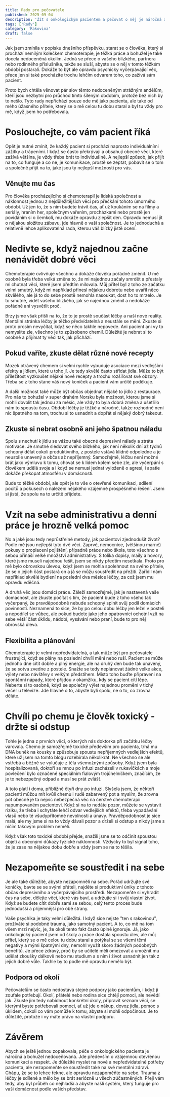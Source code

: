 ```yaml
---
title: Rady pro pečovatele
published: 2025-09-04
description: 'Žít s onkologickým pacientem a pečovat o něj je náročná a často bohužel nedoceňovaná práce. Proto chci popsat pár rad, jak ode mě jako pacienta, tak také od mého přítele, který se o mě během léčby skvěle staral.'
tags: ['Rady']
category: 'Rakovina'
draft: false
---
```


Jak jsem zmínila v popisku dnešního příspěvku, starat se o člověka, který si prochází nemilým kolečkem chemoterapie, je těžká práce a bohužel je také docela nedoceněná okolím. Jedná se přece o vašeho blízkého, partnera nebo rodinného příslušníka, takže se sluší, abyste se o něj v tomto těžkém období postarali. Dokáže to být ale opravdu psychicky vyčerpávající věc, přece jen si také procházíte trochu lehčím odvarem toho, co zažívá sám pacient.

Proto bych chtěla věnovat pár slov těmto nedoceněným strážným andělům, kteří jsou nezbytní pro průchod tímto šíleným obdobím, protože bez nich by to nešlo. Tyto rady nepřichází pouze ode mě jako pacienta, ale také od mého úžasného přítele, který se o mě celou tu dobu staral a byl tu vždy pro mě, když jsem ho potřebovala. 


# Poslouchejte, co vám pacient říká

Opět je nutné zmínit, že každý pacient si prochází naprosto individuálními zážitky a trápeními. I když se často překrývají a obsahují obecné věci, které zažívá většina, je vždy třeba brát to individuálně. A nejlepší způsob, jak přijít na to, co funguje a co ne, je komunikace, prostě se zeptat, pobavit se o tom a společně přijít na to, jaké jsou ty nejlepší možnosti pro vás.

## Věnujte mu čas

Pro člověka procházejícího si chemoterapií je lidská společnost a náklonnost jednou z nejdůležitějších věcí pro přečkání tohoto úmorného období. Už jen to, že s ním budete trávit čas, ať už koukáním se na filmy a seriály, hraním her, společným vařením, procházkami nebo prostě jen povídáním si o čemkoli, mu dokáže opravdu zlepšit den. Opravdu nemusí jít o nějakou složitou zábavu, jde hlavně o vaši společnost. Je to jednoduchá a relativně lehce aplikovatelná rada, kterou váš blízký jistě ocení.


# Nedivte se, když najednou začne nenávidět dobré věci

Chemoterapie ovlivňuje všechno a dokáže člověka pořádně změnit. U mě osobně byla třeba velká změna to, že mi najednou začaly smrdět a přestaly mi chutnat věci, které jsem předtím milovala. Můj přítel byl z toho ze začátku velmi smutný, když mi například přinesl nějakou dobrotu nebo uvařil něco skvělého, ale já to do sebe prostě nemohla nasoukat, dost ho to mrzelo. Je to smutné, vidět vašeho blízkého, jak se najednou změnil a nedokáže pořádně ani vysvětlit proč.

Brzy jsme však přišli na to, že to je prostě součást léčby a naší nové reality. Mentální stránka léčby je těžko předvídatelná a neustále se mění. Zkuste si proto prosím nevyčítat, když se něco takhle nepovede. Ani pacient ani vy to nemyslíte zle, všechno je to způsobeno chemií. Důležité je nebrat si to osobně a přijímat ty věci tak, jak přichází.

## Pokud vaříte, zkuste dělat různé nové recepty

Mozek otrávený chemem si velmi rychle vybuduje asociace mezi vedlejšími efekty a jídlem, které u toho jí. Je tedy skvělé často střídat jídla. Může to být příležitost vyzkoušet nějaké nové recepty a trochu rozšiřovat své obzory. Třeba se z toho stane váš nový koníček a pacient vám určitě poděkuje.

A další možnost také může být občas objednat nějaké to jídlo z restaurace. Pro nás to bohužel v super drahém Norsku byla možnost, kterou jsme si mohli dovolit tak jednou za měsíc, ale vždy to byla dobrá změna a ušetřilo nám to spoustu času. Období léčby je těžké a náročné, takže rozhodně není nic špatného na tom, trochu si to usnadnit a dopřát si nějaký dobrý takeout.

## Zkuste si nebrat osobně ani jeho špatnou náladu

Spolu s nechutí k jídlu se vážou také obecné depresivní nálady a ztráta motivace. Je smutné sledovat svého blízkého, jak není několik dní až týdnů schopný dělat cokoli produktivního, z postele vstává klidně odpoledne a je neustále unavený a občas až nepříjemný. Samozřejmě, léčbu není možné brát jako výmluvu k tomu, chovat se k lidem kolem sebe zle, ale vyčerpání s člověkem udělá svoje a i když se nemusí jednat vyloženě o agresi, i apatie dokáže překopat atmosféru v domácnosti.

Bude to těžké období, ale opět je to vše o otevřené komunikaci, sdílení pocitů a pokusech o nalezení nějakého vzájemně prospěšného řešení. Jsem si jistá, že spolu na to určitě přijdete.


# Vzít na sebe administrativu a denní práce je hrozně velká pomoc

No a jaké jsou tedy neprůstřelné metody, jak pacientovi zjednodušit život? Podle mě jsou nejlepší tyto dvě věci. Zaprvé, nemocnice, (většinou marné) pokusy o proplacení pojištění, případně práce nebo škola, toto všechno s sebou přináší velké množství administrativy. S tolika dopisy, maily a hovory, které jsme museli najednou řešit, jsem se nikdy předtím nesetkala. Proto pro mě bylo obrovskou úlevou, když jsem se mohla spolehnout na svého přítele, že se o jejich část postará on a já se můžu soustředit na přežití. Zařídil nám například skvělé bydlení na poslední dva měsíce léčby, za což jsem mu opravdu vděčná.

A druhá věc jsou domácí práce. Záleží samozřejmě, jak je nastavená vaše domácnost, ale zkuste počítat s tím, že pacient bude z toho všeho tak vyčerpaný, že pravděpodobně nebude schopný splnit svůj podíl domácích povinností. Neznamená to sice, že by po celou dobu léčby jen ležel v posteli a nepodílel se vůbec, ale pokud budete jako jeho opatrovníci ochotní vzít na sebe větší část úklidu, nádobí, vysávání nebo praní, bude to pro něj obrovská úleva.

## Flexibilita a plánování

Chemoterapie je velmi nepředvídatelná, a tak může být pro pečovatele frustrující, když se plány na poslední chvíli mění nebo ruší. Pacient se může jednoho dne cítit dobře a plný energie, ale na druhý den bude tak unavený, že se sotva zvedne z postele. Snažte se tedy neplánovat žádné velké akce, výlety nebo návštěvy s velkým předstihem. Místo toho buďte připraveni na spontánní nápady, které přijdou v okamžiku, kdy se pacient cítí lépe. Neberte si to osobně, když se společný výlet najednou promění v tichý večer u televize. Jde hlavně o to, abyste byli spolu, ne o to, co zrovna děláte.


# Chvíli po chemu je člověk toxický - držte si odstup

Tohle je jedna z prvních věcí, o kterých nás doktorka při začátku léčby varovala. Chemo je samozřejmě toxické především pro pacienta, trhá mu DNA buněk na kousky a způsobuje spoustu nepříjemných vedlejších efektů, které už jsem na tomto blogu rozebírala několikrát. Ne všechno se ale vstřebá a běžně se vylučuje z těla všemožnými způsoby. Když jsem byla hospitalizovaná, doktoři se mnou po infuzi zacházeli v rukavičkách a moje povlečení bylo označené speciálním fialovým trojúhelníčkem, značícím, že je to nebezpečný odpad a musí se prát zvlášť.

A toto platí i doma, přibližně čtyři dny po infuzi. Slyšela jsem, že někteří pacienti můžou mít kvůli chemu i rudě zabarvený pot a myslím, že zrovna pot obecně je ta nejvíc nebezpečná věc na čerstvě chemoterapií napumpovaném pacientovi. Když si na to nedáte pozor, můžete se vystavit riziku, že třeba i schytáte lehčí odvar vedlejších efektů, třeba vypadávání vlasů nebo té všudypřítomné nevolnosti a únavy. Pravděpodobnost je sice malá, ale my jsme si na to vždy dávali pozor a drželi si odstup a nikdy jsme s ničím takovým problém neměli.

Když však toto toxické období přejde, snažili jsme se to odčinit spoustou objetí a obecnými důkazy fyzické náklonnosti. Vždycky to byl signál toho, že je zase na nějakou dobu dobře a vždy jsem se na to těšila.


# Nezapomeňte se soustředit i na sebe

Je ale také důležité, abyste nezapomněli na sebe. Pořád udržujte své koníčky, bavte se se svými přáteli, najděte si produktivní úniky z tohoto občas depresivního a vyčerpávajícího prostředí. Nezapomeňte si vyhradit čas na sebe, dělejte věci, které vás baví, a udržujte si i svůj vlastní život. Když se budete cítit dobře sami se sebou, celý tento proces bude jednodušší a příjemnější pro obě strany.

Vaše psychika je taky velmi důležitá. I když sice nejste "ten s rakovinou", prožíváte si podobné trauma, jako samotný pacient. A to, co mě na tom všem mrzí nejvíc, je, že okolí tento fakt často úplně ignoruje. Já, jako onkologický pacient jsem od školy a práce dostala spoustu úlev, ale můj přítel, který se o mě celou tu dobu staral a potýkal se se všemi těmi negativy a mými špatnými dny, nemohl využít skoro žádných podobných benefitů. Je přece zdravý, proč by se učitelé měli omezovat a umožnit mu udělat zkoušky dálkově nebo mu studium a s ním i život usnadnit jen tak z jejich dobré vůle. Takhle by to podle mě opravdu nemělo být.

## Podpora od okolí

Pečovatelům se často nedostává stejné podpory jako pacientům, i když ji zoufale potřebují. Okolí, přátelé nebo rodina sice chtějí pomoci, ale nevědí jak. Zkuste jim tedy nabídnout konkrétní úkoly, připravit seznam věcí, se kterými byste potřebovali pomoci, ať už jde o nákup, dovoz jídla, pomoc s úklidem, cokoli co vám pomůže k tomu, abyste si mohli odpočinout. Je to důležité, protože i vy máte právo na vlastní podporu.


# Závěrem

Abych se ještě jednou zopakovala, péče o onkologického pacienta je náročná a bohužel nedoceňovaná. Jde především o vzájemnou otevřenou komunikaci a respekt. Je důležité myslet na nové a nepředvídatelné potřeby pacienta, ale nezapomeňte se soustředit také na své mentální zdraví. Chápu, že se to lehce řekne, ale opravdu nezapoměňte na sebe. Trauma z léčby je sdílené a mělo by se brát seriózně u všech zúčastněných. Přeji vám tedy, aby byl průběh co nejhladší a abyste našli systém, který funguje pro vaši domácnost podle vašich představ.
